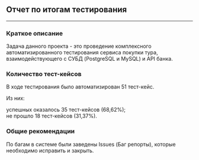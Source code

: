 ## Отчет по итогам тестирования
___
### Краткое описание
Задача данного проекта - это проведение комплексного автоматизированного тестирования сервиса покупки тура, взаимодействующего с СУБД (PostgreSQL и MySQL) и API банка.


### Количество тест-кейсов
В ходе тестирования было автоматизирован 51 тест-кейс.


Из них:

успешных оказалось 35 тест-кейсов (68,62%);  
не прошло 18 тест-кейсов (31,37%).

### Общие рекомендации
По багам в системе были заведены Issues (Баг репорты), которые необходимо исправить и закрыть.